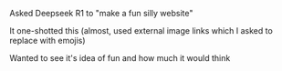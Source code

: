 Asked Deepseek R1 to "make a fun silly website"

It one-shotted this (almost, used external image links which I asked to replace with emojis)

Wanted to see it's idea of fun and how much it would think
